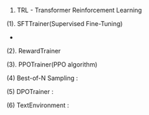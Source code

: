 1. TRL - Transformer Reinforcement Learning <br>

(1). SFTTrainer(Supervised Fine-Tuning)

- 
(2). RewardTrainer


(3). PPOTrainer(PPO algorithm)


(4) Best-of-N Sampling :


(5) DPOTrainer : 


(6) TextEnvironment : 